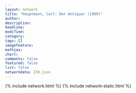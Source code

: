 ```yaml
---
layout: network
title: "Hauptmann, Carl: Der Antiquar (1909)"
author:
description:
headline:
modified:
category:
tags: []
imagefeature: 
mathjax: 
chart: 
comments: false
featured: false
list: false
networkdata: 239.json
---
```

{% include network.html %}
{% include network-static.html %}
